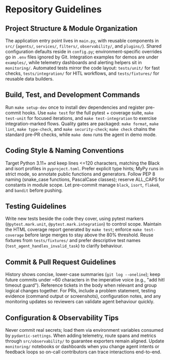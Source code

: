 # Repository Guidelines

## Project Structure & Module Organization
The application entry point lives in `main.py`, with reusable components in `src/` (`agents/`, `services/`, `filters/`, `observability/`, and `plugins/`). Shared configuration defaults reside in `config.py`; environment-specific overrides go in `.env` files ignored by Git. Integration examples for demos are under `examples/`, while telemetry dashboards and alerting helpers sit in `monitoring/`. Automated tests mirror the code layout: `tests/unit/` for fast checks, `tests/integration/` for HITL workflows, and `tests/fixtures/` for reusable data builders.

## Build, Test, and Development Commands
Run `make setup-dev` once to install dev dependencies and register pre-commit hooks. Use `make test` for the full pytest + coverage suite, `make test-unit` for focused iterations, and `make test-integration` to exercise integration-marked flows. Quality gates are packaged: `make format`, `make lint`, `make type-check`, and `make security-check`; `make check` chains the standard pre-PR checks, while `make demo` runs the agent in demo mode.

## Coding Style & Naming Conventions
Target Python 3.11+ and keep lines <=120 characters, matching the Black and isort profiles in `pyproject.toml`. Prefer explicit type hints; MyPy runs in strict mode, so annotate public functions and generators. Follow PEP 8 naming (snake_case functions, PascalCase classes); reserve ALL_CAPS for constants in module scope. Let pre-commit manage `black`, `isort`, `flake8`, and `bandit` before pushing.

## Testing Guidelines
Write new tests beside the code they cover, using pytest markers (`@pytest.mark.unit`, `@pytest.mark.integration`) to control scope. Maintain the HTML coverage report generated by `make test`; enforce `make test-coverage` before large merges to stay above the 80% threshold. Reuse fixtures from `tests/fixtures/` and prefer descriptive test names (`test_agent_handles_invalid_task`) to clarify behaviour.

## Commit & Pull Request Guidelines
History shows concise, lower-case summaries (`git log --oneline`); keep future commits under ~60 characters in the imperative voice (e.g., "add hitl timeout guard"). Reference tickets in the body when relevant and group logical changes together. For PRs, include a problem statement, testing evidence (command output or screenshots), configuration notes, and any monitoring updates so reviewers can validate agent behaviour quickly.

## Configuration & Observability Tips
Never commit real secrets; load them via environment variables consumed by `pydantic-settings`. When adding telemetry, route spans and metrics through `src/observability/` to guarantee exporters remain aligned. Update `monitoring/` notebooks or dashboards when you change agent intents or feedback loops so on-call contributors can trace interactions end-to-end.
